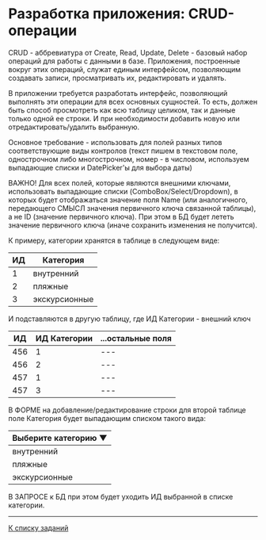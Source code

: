 # Разработка приложения: CRUD-операции

CRUD - аббревиатура от Create, Read, Update, Delete - базовый набор операций для работы с данными в базе. 
Приложения, построенные вокруг этих операций, служат единым интерфейсом, позволяющим создавать записи, просматривать их, редактировать и удалять. 

В приложении требуется разработать интерфейс, позволяющий выполнять эти операции для всех основных сущностей.
То есть, должен быть способ просмотреть как всю таблицу целиком, так и данные только одной ее строки.
И при необходимости добавить новую или отредактировать/удалить выбранную.

Основное требование - использовать для полей разных типов соответствующие виды контролов 
(текст пишем в текстовом поле, однострочном либо многострочном, номер - в числовом, используем выпадающие списки и DatePicker'ы для выбора даты)

ВАЖНО! Для всех полей, которые являются внешними ключами, использовать выпадающие списки (ComboBox/Select/Dropdown), 
в которых будет отображаться значение поля Name (или аналогичного, передающего СМЫСЛ значения первичного ключа связанной таблицы), а не ID (значение первичного ключа).
При этом в БД будет лететь значение первичного ключа (иначе сохранить изменения не получится).

К примеру, категории хранятся в таблице в следующем виде:

| ИД |	Категория |
| --- |	--- |
| 1 |	внутренний |
| 2	| пляжные |
| 3 | экскурсионные |

И подставляются в другую таблицу, где ИД Категории - внешний ключ

| ИД |	ИД Категории |	...остальные поля |
| --- |	--- |	--- |
| 456 |	1 |	--- |
| 456 |	2 |	--- |
| 457	| 1 |	--- |
| 457 |	3 |	--- |

В ФОРМЕ на добавление/редактирование строки для второй таблице поле Категория будет выпадающим списком такого вида:

|	Выберите категорию ▼ |
|	--- |
|	внутренний |
| пляжные |
| экскурсионные |

В ЗАПРОСЕ к БД при этом будет уходить ИД выбранной в списке категории.

---

[К списку заданий](../../blob/main/program-2-project.md)
